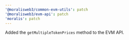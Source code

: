 ```yaml
---
'@moralisweb3/common-evm-utils': patch
'@moralisweb3/evm-api': patch
'moralis': patch
---
```


Added the `getMultipleTokenPrices` method to the EVM API.

